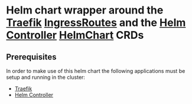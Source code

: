 # Helm chart wrapper around the [Traefik](https://traefik.io/) [IngressRoutes](https://doc.traefik.io/traefik/routing/providers/kubernetes-crd/#kind-ingressroute) and the [Helm Controller](https://rancher.com/docs/k3s/latest/en/helm/) [HelmChart](https://rancher.com/docs/k3s/latest/en/helm/#using-the-helm-crd) CRDs

## Prerequisites

In order to make use of this helm chart the following applications must be setup and running in the cluster:

- [Traefik](https://github.com/traefik/traefik-helm-chart)
- [Helm Controller](https://github.com/k3s-io/helm-controller)

